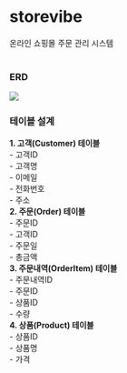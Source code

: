 <h1>storevibe</h1>
온라인 쇼핑몰 주문 관리 시스템<br><br>

<h3>ERD</h3>
<img src=https://github.com/user-attachments/assets/39b80dfb-c486-4f8b-89a5-342e41ac6879></img>


<h3>테이블 설계</h3>
<b>1. 고객(Customer) 테이블</b><br>
- 고객ID<br>
- 고객명<br>
- 이메일<br>
- 전화번호<br>
- 주소<br>
<b>2. 주문(Order) 테이블</b><br>
- 주문ID<br>
- 고객ID<br>
- 주문일<br>
- 총금액<br>
<b>3. 주문내역(OrderItem) 테이블</b><br>
- 주문내역ID<br>
- 주문ID<br>
- 상품ID<br>
- 수량<br>
<b>4. 상품(Product) 테이블</b><br>
- 상품ID<br>
- 상품명<br>
- 가격<br>
